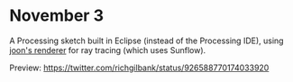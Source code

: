 # November 3

A Processing sketch built in Eclipse (instead of the Processing IDE), using [joon's renderer](https://github.com/joonhyublee/joons-renderer) for ray tracing (which uses Sunflow).

Preview: https://twitter.com/richgilbank/status/926588770174033920
